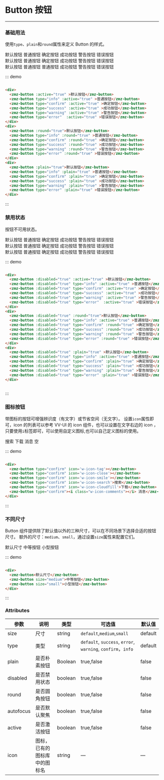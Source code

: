 
# Button 按钮
----
### 基础用法
使用```type```、```plain```和```round```属性来定义 Button 的样式。

<div class="demo-block">
  <div class="demo-button">
    <zmz-button :active="true" >默认按钮</zmz-button>
		<zmz-button type="info" :active="true" >普通按钮</zmz-button>
    <zmz-button type="confirm" :active="true" >确定按钮</zmz-button>
    <zmz-button type="success" :active="true" >成功按钮</zmz-button>
    <zmz-button type="warning" :active="true" >警告按钮</zmz-button>
    <zmz-button type="error"  :active="true" >错误按钮</zmz-button>
  </div>
  <div class="demo-button">
    <zmz-button :round="true">默认按钮</zmz-button>
		<zmz-button type="info" :round="true" >普通按钮</zmz-button>
    <zmz-button type="confirm" :round="true" >确定按钮</zmz-button>
    <zmz-button type="success" :round="true" >成功按钮</zmz-button>
    <zmz-button type="warning" :round="true" >警告按钮</zmz-button>
    <zmz-button type="error" :round="true" >错误按钮</zmz-button>
  </div>
  <div class="demo-button">
    <zmz-button :plain="true" >默认按钮</zmz-button>
    <zmz-button type="info" :plain="true" >普通按钮</zmz-button>
		<zmz-button type="confirm" :plain="true" >普通按钮</zmz-button>
    <zmz-button type="success" :plain="true" >成功按钮</zmz-button>
    <zmz-button type="warning" :plain="true" >警告按钮</zmz-button>
    <zmz-button type="error" :plain="true" >错误按钮</zmz-button>
  </div>
</div>

::: demo
```html

<div>
  <zmz-button :active="true" >默认按钮</zmz-button>
  <zmz-button type="info" :active="true" >普通按钮</zmz-button>
  <zmz-button type="confirm" :active="true" >确定按钮</zmz-button>
  <zmz-button type="success" :active="true" >成功按钮</zmz-button>
  <zmz-button type="warning" :active="true" >警告按钮</zmz-button>
  <zmz-button type="error"  :active="true" >错误按钮</zmz-button>
</div>
<div>
  <zmz-button :round="true">默认按钮</zmz-button>
  <zmz-button type="info" :round="true" >普通按钮</zmz-button>
  <zmz-button type="confirm" :round="true" >确定按钮</zmz-button>
  <zmz-button type="success" :round="true" >成功按钮</zmz-button>
  <zmz-button type="warning" :round="true" >警告按钮</zmz-button>
  <zmz-button type="error" :round="true" >错误按钮</zmz-button>
</div>
<div>
  <zmz-button :plain="true">默认按钮</zmz-button>
  <zmz-button type="info" :plain="true" >普通按钮</zmz-button>
  <zmz-button type="confirm" :plain="true" >确定按钮</zmz-button>
  <zmz-button type="success" :plain="true" >成功按钮</zmz-button>
  <zmz-button type="warning" :plain="true" >警告按钮</zmz-button>
  <zmz-button type="error" :plain="true" >错误按钮</zmz-button>
</div>

```
:::

### 禁用状态

按钮不可用状态。

<div class="demo-block">
  <div class="demo-button">
    <zmz-button :disabled="true" :active="true" >默认按钮</zmz-button>
		<zmz-button :disabled="true" type="info" :active="true" >普通按钮</zmz-button>
    <zmz-button :disabled="true" type="confirm" :active="true" >确定按钮</zmz-button>
    <zmz-button :disabled="true" type="success" :active="true" >成功按钮</zmz-button>
    <zmz-button :disabled="true" type="warning" :active="true" >警告按钮</zmz-button>
    <zmz-button :disabled="true" type="error"  :active="true" >错误按钮</zmz-button>
  </div>
  <div class="demo-button">
    <zmz-button :disabled="true" :round="true">默认按钮</zmz-button>
		<zmz-button :disabled="true" type="info" :round="true" >普通按钮</zmz-button>
    <zmz-button :disabled="true" type="confirm" :round="true" >确定按钮</zmz-button>
    <zmz-button :disabled="true" type="success" :round="true" >成功按钮</zmz-button>
    <zmz-button :disabled="true" type="warning" :round="true" >警告按钮</zmz-button>
    <zmz-button :disabled="true" type="error" :round="true" >错误按钮</zmz-button>
  </div>
  <div class="demo-button">
    <zmz-button :disabled="true" :plain="true" >默认按钮</zmz-button>
		<zmz-button :disabled="true" type="info" :plain="true" >普通按钮</zmz-button>
    <zmz-button :disabled="true" type="confirm" :plain="true" >确定按钮</zmz-button>
    <zmz-button :disabled="true" type="success" :plain="true" >成功按钮</zmz-button>
    <zmz-button :disabled="true" type="warning" :plain="true" >警告按钮</zmz-button>
    <zmz-button :disabled="true" type="error" :plain="true" >错误按钮</zmz-button>
  </div>
</div>

::: demo
```html

<div>
  <zmz-button :disabled="true" :active="true" >默认按钮</zmz-button>
  <zmz-button :disabled="true" type="info" :active="true" >普通按钮</zmz-button>
  <zmz-button :disabled="true" type="confirm" :active="true" >确定按钮</zmz-button>
  <zmz-button :disabled="true" type="success" :active="true" >成功按钮</zmz-button>
  <zmz-button :disabled="true" type="warning" :active="true" >警告按钮</zmz-button>
  <zmz-button :disabled="true" type="error"  :active="true" >错误按钮</zmz-button>
</div>
<div>
  <zmz-button :disabled="true" :round="true">默认按钮</zmz-button>
  <zmz-button :disabled="true" type="info" :active="true" >普通按钮</zmz-button>
  <zmz-button :disabled="true" type="confirm" :round="true" >确定按钮</zmz-button>
  <zmz-button :disabled="true" type="success" :round="true" >成功按钮</zmz-button>
  <zmz-button :disabled="true" type="warning" :round="true" >警告按钮</zmz-button>
  <zmz-button :disabled="true" type="error" :round="true" >错误按钮</zmz-button>
</div>
<div>
  <zmz-button :disabled="true" :plain="true" >默认按钮</zmz-button>
  <zmz-button :disabled="true" type="info" :active="true" >普通按钮</zmz-button>
  <zmz-button :disabled="true" type="confirm" :plain="true" >确定按钮</zmz-button>
  <zmz-button :disabled="true" type="success" :plain="true" >成功按钮</zmz-button>
  <zmz-button :disabled="true" type="warning" :plain="true" >警告按钮</zmz-button>
  <zmz-button :disabled="true" type="error" :plain="true" >错误按钮</zmz-button>
</div>
  
```
:::

### 图标按钮
带图标的按钮可增强辨识度（有文字）或节省空间（无文字）。
设置```icon```属性即可，icon 的列表可以参考 VV-UI 的 icon 组件，也可以设置在文字右边的 icon ，只要使用```i```标签即可，可以使用自定义图标,也可以自己定义图标的使用。
<div class="demo-block">
	<div class="demo-button">
	  <zmz-button type="confirm" icon='zmz-icon-tag'></zmz-button>
		<zmz-button type="confirm" icon='zmz-icon-close'></zmz-button>
	  <zmz-button type="confirm" icon='zmz-icon-zfb-t'></zmz-button>
	  <zmz-button type="confirm" icon='zmz-icon-search'>搜索</zmz-button>
	  <zmz-button type="confirm" icon='zmz-icon-download'>下载</zmz-button>
		<zmz-button type="confirm"><i class="zmz-icon-comments"></i> 消息</zmz-button>
		<zmz-button type="confirm">空</zmz-button>
	</div>
</div>

::: demo
```html

<div>
  <zmz-button type="confirm" icon='w-icon-tag'></zmz-button>
  <zmz-button type="confirm" icon='w-icon-close'></zmz-button>
  <zmz-button type="confirm" icon='w-icon-smile'></zmz-button>
  <zmz-button type="confirm" icon='w-icon-search'>搜索</zmz-button>
  <zmz-button type="confirm" icon='w-icon-cloudfill'>下载</zmz-button>
  <zmz-button type="confirm"><i class="w-icon-comments"></i> 消息</zmz-button>
</div>

```
:::


### 不同尺寸

Button 组件提供除了默认值以外的三种尺寸，可以在不同场景下选择合适的按钮尺寸。
额外的尺寸：```medium```、```small```，通过设置```size```属性来配置它们。
<div class="demo-block">
	<div class="demo-button">
    <zmz-button>默认尺寸</zmz-button>
    <zmz-button size="medium">中等按钮</zmz-button>
    <zmz-button size="small">小型按钮</zmz-button>
	</div>
</div>

::: demo
```html

<div>
  <zmz-button>默认尺寸</zmz-button>
  <zmz-button size="medium">中等按钮</zmz-button>
  <zmz-button size="small">小型按钮</zmz-button>
</div>
```
:::

### Attributes
| 参数      | 说明    | 类型      | 可选值       | 默认值   |
|---------- |-------- |---------- |-------------  |-------- |
| size     | 尺寸   | string  |   `default`,`medium`,`small`            |    default    |
| type     | 类型   | string    |   `default`, `success`, `error`, `warning`, `confirm`，`info` |     default    |
| plain     | 是否朴素按钮   | Boolean    | true,false | false   |
| disabled  | 是否禁用状态    | boolean   | true,false   | false   |
| round  | 是否圆角按钮    | boolean   | true,false   | false   |
| autofocus  | 	是否默认聚焦    | boolean   | true,false   | false   |
| active  | 	是否激活按钮    | boolean   | true,false   | false   |
| icon  | 图标，已有的图标库中的图标名 | string   |  —  |  —  |
